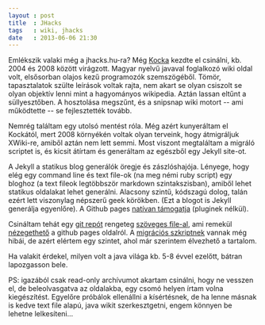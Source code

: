 ```yaml
---
layout : post
title  : JHacks
tags   : wiki, jhacks
date   : 2013-06-06 21:30
---
```


Emlékszik valaki még a jhacks.hu-ra? Még [Kocka](http://iwillworkforfood.blogspot.com) kezdte el csinálni, kb. 2004 és 2008 között virágzott. Magyar nyelvű javaval foglalkozó wiki oldal volt, elsősorban olajos kezű programozók szemszögéből. Tömör, tapasztalatok szülte leírások voltak rajta, nem akart se olyan csiszolt se olyan objektív lenni mint a hagyományos wikipedia. Aztán lassan eltűnt a süllyesztőben. A hosztolása megszűnt, és a snipsnap wiki motort -- ami működtette -- se fejlesztették tovább.

Nemrég találtam egy utolsó mentést róla. Még azért kunyeráltam el Kockától, mert 2008 környékén voltak olyan terveink, hogy átmigráljuk XWiki-re, amiből aztán nem lett semmi. Most viszont megtaláltam a migráló scriptet is, és kicsit átírtam és generáltam az egészből egy Jekyll site-ot.

A Jekyll a statikus blog generálók öregje és zászlóshajója. Lényege, hogy elég egy command line és text file-ok (na meg némi ruby script) egy bloghoz (a text fileok legtöbbször markdown szintakszisban), amiből lehet statikus oldalakat lehet generálni. Alacsony szintű, kódszagú dolog, talán ezért lett viszonylag népszerű geek körökben. (Ezt a blogot is Jekyll generálja egyenlőre). A Github pages [natívan támogatja](https://help.github.com/articles/using-jekyll-with-pages) (pluginek nélkül). 

Csináltam tehát egy [git repót](https://github.com/elek/jhacks/) rengeteg [szöveges file-al](https://github.com/elek/jhacks/tree/gh-pages/wiki), ami remekül [nézegethető](http://elek.github.io/jhacks/) a github pages oldalról. A [migrációs szkriptnek](http://github.com/elek/snipsnap2jekyll) vannak még hibái, de azért elértem egy szintet, ahol már szerintem élvezhető a tartalom.

Ha valakit érdekel, milyen volt a java világa kb. 5-8 évvel ezelőtt, bátran lapozgasson bele.

PS: igazából csak read-only archívumot akartam csinálni, hogy ne vesszen el, de beleolvasgatva az oldalakba, egy csomó helyen írtam volna kiegészítést. Egyelőre próbálok ellenállni a kísértésnek, de ha lenne másnak is kedve text file alapú, java wikit szerkesztgetni, engem könnyen be lehetne lelkesíteni...
